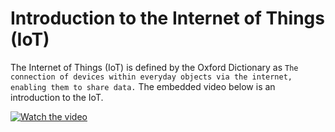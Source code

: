 # Introduction to the Internet of Things (IoT)

The Internet of Things (IoT) is defined by the Oxford Dictionary as `The connection of devices within everyday objects via the internet, enabling them to share data.` The embedded video below is an introduction to the IoT.

[![Watch the video](https://img.youtube.com/vi/zH1ipK-Rd8U/default.jpg)](https://www.youtube.com/embed/zH1ipK-Rd8U)